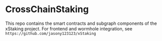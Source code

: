 # CrossChainStaking
This repo contains the smart contracts and subgraph components of the xStaking project. For frontend and wormhole integration, see `https://github.com/jasony123123/xStaking`
